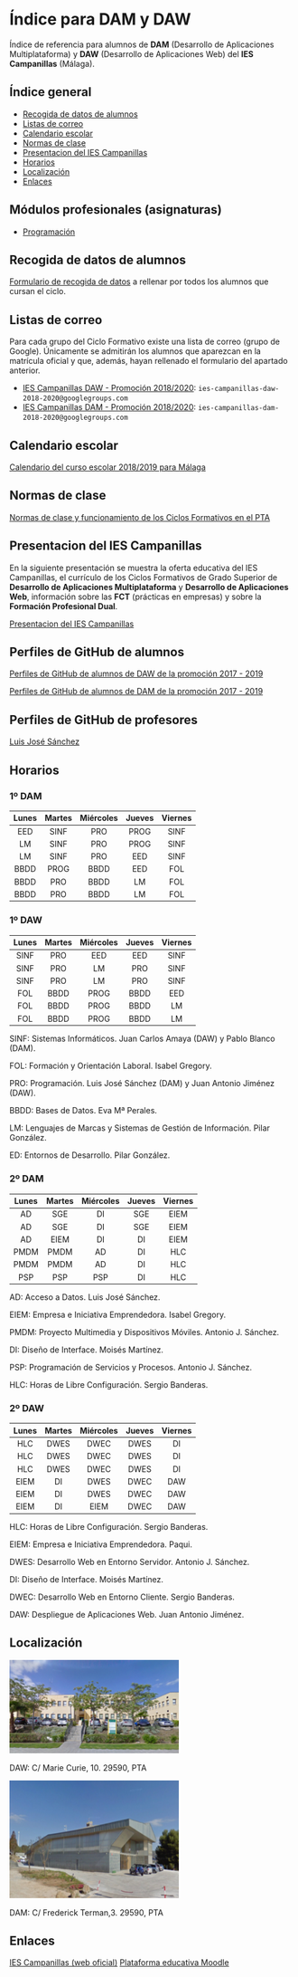 # Índice para DAM y DAW

Índice de referencia para alumnos de **DAM** (Desarrollo de Aplicaciones Multiplataforma) y **DAW** (Desarrollo de Aplicaciones Web) del **IES Campanillas** (Málaga).

## Índice general

* [Recogida de datos de alumnos](#recogida-de-datos-de-alumnos)
* [Listas de correo](#listas-de-correo)
* [Calendario escolar](#calendario-escolar)
* [Normas de clase](#normas-de-clase)
* [Presentacion del IES Campanillas](#presentacion-del-ies-campanillas)
* [Horarios](#horarios)
* [Localización](#localizacion)
* [Enlaces](#enlaces)

## Módulos profesionales (asignaturas)

* [Programación](https://github.com/LuisJoseSanchez/programacion)

## Recogida de datos de alumnos

[Formulario de recogida de datos](https://docs.google.com/forms/d/e/1FAIpQLSfeLD14YMtNoc-bJWAdqzW8PB6isP-ZK9GkTDSw0CjLGJ1mwg/viewform) a rellenar por todos los alumnos que cursan el ciclo.

## Listas de correo

Para cada grupo del Ciclo Formativo existe una lista de correo (grupo de Google). Únicamente se admitirán los alumnos que aparezcan en la matrícula oficial y que, además, hayan rellenado el formulario del apartado anterior.

* [IES Campanillas DAW - Promoción 2018/2020](https://groups.google.com/d/forum/ies-campanillas-daw-2018-2020): `ies-campanillas-daw-2018-2020@googlegroups.com`
* [IES Campanillas DAM - Promoción 2018/2020](https://groups.google.com/d/forum/ies-campanillas-dam-2018-2020): `ies-campanillas-dam-2018-2020@googlegroups.com`

## Calendario escolar

[Calendario del curso escolar 2018/2019 para Málaga](calendario1819.pdf)

## Normas de clase

[Normas de clase y funcionamiento de los Ciclos Formativos en el PTA](normas_y_funcionamiento.pdf)


## Presentacion del IES Campanillas

En la siguiente presentación se muestra la oferta educativa del IES Campanillas, el currículo de los Ciclos Formativos de Grado Superior de **Desarrollo de Aplicaciones Multiplataforma** y **Desarrollo de Aplicaciones Web**, información sobre las **FCT** (prácticas en empresas) y sobre la **Formación Profesional Dual**.

[Presentacion del IES Campanillas](https://rawgit.com/LuisJoseSanchez/presentacion-ies-campanillas/master/index.html)

## Perfiles de GitHub de alumnos

[Perfiles de GitHub de alumnos de DAW de la promoción 2017 - 2019](https://github.com/LuisJoseSanchez/github-alumnos-daw-1719)

[Perfiles de GitHub de alumnos de DAM de la promoción 2017 - 2019](https://github.com/LuisJoseSanchez/github-alumnos-dam-1719)

## Perfiles de GitHub de profesores

[Luis José Sánchez](https://github.com/LuisJoseSanchez)

## Horarios

### 1º DAM

| Lunes | Martes | Miércoles | Jueves | Viernes |
| :---: | :---:  |   :---:   | :---:  |  :---:  |
| EED   | SINF   | PRO       | PROG   | SINF    |
| LM    | SINF   | PRO       | PROG   | SINF    |
| LM    | SINF   | PRO       | EED    | SINF    |
| BBDD  | PROG   | BBDD      | EED    | FOL     |
| BBDD  | PRO    | BBDD      | LM     | FOL     |
| BBDD  | PRO    | BBDD      | LM     | FOL     |

### 1º DAW

| Lunes | Martes | Miércoles | Jueves | Viernes |
| :---: | :---:  |   :---:   | :---:  |  :---:  |
| SINF  | PRO    | EED       | EED    | SINF    |
| SINF  | PRO    | LM        | PRO    | SINF    |
| SINF  | PRO    | LM        | PRO    | SINF    |
| FOL   | BBDD   | PROG      | BBDD   | EED     |
| FOL   | BBDD   | PROG      | BBDD   | LM      |
| FOL   | BBDD   | PROG      | BBDD   | LM      |

SINF: Sistemas Informáticos. Juan Carlos Amaya (DAW) y Pablo Blanco (DAM).

FOL: Formación y Orientación Laboral. Isabel Gregory.

PRO: Programación. Luis José Sánchez (DAM) y Juan Antonio Jiménez (DAW).

BBDD: Bases de Datos. Eva Mª Perales.

LM: Lenguajes de Marcas y Sistemas de Gestión de Información. Pilar González.

ED: Entornos de Desarrollo. Pilar González.


### 2º DAM

| Lunes | Martes | Miércoles | Jueves | Viernes |
| :---: | :---:  |   :---:   | :---:  |  :---:  |
| AD    | SGE    | DI        | SGE    | EIEM    |
| AD    | SGE    | DI        | SGE    | EIEM    |
| AD    | EIEM   | DI        | DI     | EIEM    |
| PMDM  | PMDM   | AD        | DI     | HLC     |
| PMDM  | PMDM   | AD        | DI     | HLC     |
| PSP   | PSP    | PSP       | DI     | HLC     |

AD: Acceso a Datos. Luis José Sánchez.

EIEM: Empresa e Iniciativa Emprendedora. Isabel Gregory.

PMDM: Proyecto Multimedia y Dispositivos Móviles. Antonio J. Sánchez.

DI: Diseño de Interface. Moisés Martínez.

PSP: Programación de Servicios y Procesos. Antonio J. Sánchez.

HLC: Horas de Libre Configuración. Sergio Banderas.

### 2º DAW

| Lunes | Martes | Miércoles | Jueves | Viernes |
| :---: | :---:  |   :---:   | :---:  |  :---:  |
| HLC   | DWES   | DWEC      | DWES   | DI      |
| HLC   | DWES   | DWEC      | DWES   | DI      |
| HLC   | DWES   | DWEC      | DWES   | DI      |
| EIEM  | DI     | DWES      | DWEC   | DAW     |
| EIEM  | DI     | DWES      | DWEC   | DAW     |
| EIEM  | DI     | EIEM      | DWEC   | DAW     |

HLC: Horas de Libre Configuración. Sergio Banderas.

EIEM: Empresa e Iniciativa Emprendedora. Paqui.

DWES: Desarrollo Web en Entorno Servidor. Antonio J. Sánchez.

DI: Diseño de Interface. Moisés Martínez.

DWEC: Desarrollo Web en Entorno Cliente. Sergio Banderas.

DAW: Despliegue de Aplicaciones Web. Juan Antonio Jiménez.

## Localización

<img src="mariecurie.png">

DAW: C/ Marie Curie, 10. 29590, PTA

<img src="incubadora.png">

DAM: C/ Frederick Terman,3. 29590, PTA

## Enlaces

[IES Campanillas (web oficial)](http://iescampanillas.com/)
[Plataforma educativa Moodle](http://iescampanillas.com/)

